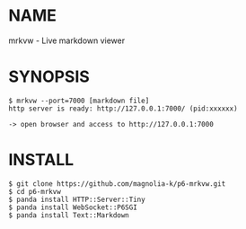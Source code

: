 # NAME

 mrkvw - Live markdown viewer

# SYNOPSIS

    $ mrkvw --port=7000 [markdown file]
    http server is ready: http://127.0.0.1:7000/ (pid:xxxxxx)

    -> open browser and access to http://127.0.0.1:7000 

# INSTALL

    $ git clone https://github.com/magnolia-k/p6-mrkvw.git
    $ cd p6-mrkvw
    $ panda install HTTP::Server::Tiny
    $ panda install WebSocket::P6SGI
    $ panda install Text::Markdown

